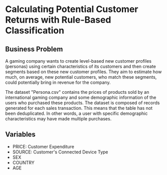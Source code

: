 # Calculating Potential Customer Returns with Rule-Based Classification
## Business Problem
A gaming company wants to create level-based new customer profiles (personas) using certain characteristics of its customers and then create segments based on these new customer profiles. They aim to estimate how much, on average, new potential customers, who match these segments, could potentially bring in revenue for the company.

The dataset "Persona.csv" contains the prices of products sold by an international gaming company and some demographic information of the users who purchased these products. The dataset is composed of records generated for each sales transaction. This means that the table has not been deduplicated. In other words, a user with specific demographic characteristics may have made multiple purchases.

## Variables
- PRICE: Customer Expenditure
- SOURCE: Customer's Connected Device Type
- SEX
- COUNTRY
- AGE
